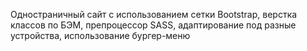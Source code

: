 Одностраничный сайт с использованием сетки Bootstrap, верстка классов по БЭМ, препроцессор SASS, адаптирование под разные устройства, использование бургер-меню
